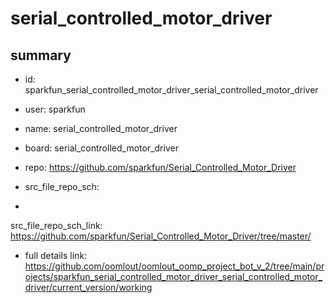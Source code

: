 # serial_controlled_motor_driver
 
## summary 
* id: sparkfun_serial_controlled_motor_driver_serial_controlled_motor_driver
* user: sparkfun
* name: serial_controlled_motor_driver
* board: serial_controlled_motor_driver
* repo: https://github.com/sparkfun/Serial_Controlled_Motor_Driver



* src_file_repo_sch: 
*
 src_file_repo_sch_link: https://github.com/sparkfun/Serial_Controlled_Motor_Driver/tree/master/
* full details link: https://github.com/oomlout/oomlout_oomp_project_bot_v_2/tree/main/projects/sparkfun_serial_controlled_motor_driver_serial_controlled_motor_driver/current_version/working  






